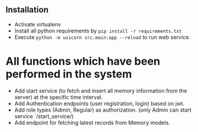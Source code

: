 ## Installation
- Activate virtualenv
- Install all python requirements by `pip install -r requirements.txt`
- Execute `python -m uvicorn src.main:app --reload` to run web service.

# All functions which have been performed in the system
- Add start service (to fetch and insert all memory information from the server) at the specific time interval.
- Add Authentication endpoints (user registration, login) based on jwt.
- Add role types (Admin, Regular) as authorization. (only Admin can start service `/start_service/)
- Add endpoint for fetching latest records from Memory models.
